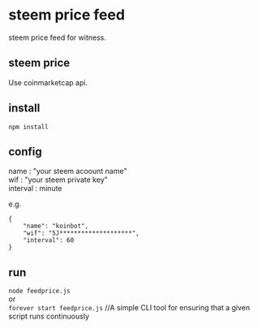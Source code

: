 # steem price feed 
steem price feed for witness.

## steem price
Use coinmarketcap api.

## install
```npm install```

## config
name : "your steem acoount name"  
wif : "your steem private key"  
interval : minute 

e.g.
```
{
    "name": "koinbot",
    "wif": "5J********************",
    "interval": 60
}
```


## run
```node feedprice.js```  
or  
```forever start feedprice.js```  //A simple CLI tool for ensuring that a given script runs continuously

